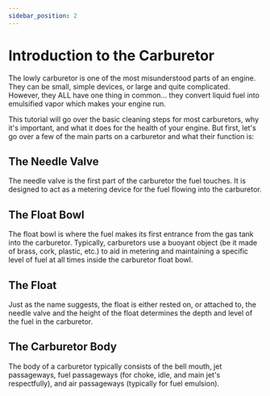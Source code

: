 ```yaml
---
sidebar_position: 2
---
```

# Introduction to the Carburetor 

The lowly carburetor is one of the most misunderstood parts of an engine. They can be small, simple devices, or large and quite complicated. However, they ALL have one thing in common... they convert liquid fuel into emulsified vapor which makes your engine run.

This tutorial will go over the basic cleaning steps for most carburetors, why it's important, and what it does for the health of your engine. But first, let's go over a few of the main parts on a carburetor and what their function is:

## The Needle Valve
The needle valve is the first part of the carburetor the fuel touches. It is designed to act as a metering device for the fuel flowing into the carburetor.

## The Float Bowl
The float bowl is where the fuel makes its first entrance from the gas tank into the carburetor. Typically, carburetors use a buoyant object (be it made of brass, cork, plastic, etc.) to aid in metering and maintaining a specific level of fuel at all times inside the carburetor float bowl.

## The Float
Just as the name suggests, the float is either rested on, or attached to, the needle valve and the height of the float determines the depth and level of the fuel in the carburetor.

## The Carburetor Body
The body of a carburetor typically consists of the bell mouth, jet passageways, fuel passageways (for choke, idle, and main jet's respectfully), and air passageways (typically for fuel emulsion).
